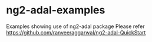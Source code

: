 # ng2-adal-examples
Examples showing use of ng2-adal package
Please refer https://github.com/ranveeraggarwal/ng2-adal-QuickStart
